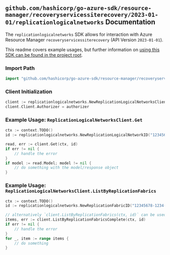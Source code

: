 
## `github.com/hashicorp/go-azure-sdk/resource-manager/recoveryservicessiterecovery/2023-01-01/replicationlogicalnetworks` Documentation

The `replicationlogicalnetworks` SDK allows for interaction with Azure Resource Manager `recoveryservicessiterecovery` (API Version `2023-01-01`).

This readme covers example usages, but further information on [using this SDK can be found in the project root](https://github.com/hashicorp/go-azure-sdk/tree/main/docs).

### Import Path

```go
import "github.com/hashicorp/go-azure-sdk/resource-manager/recoveryservicessiterecovery/2023-01-01/replicationlogicalnetworks"
```


### Client Initialization

```go
client := replicationlogicalnetworks.NewReplicationLogicalNetworksClientWithBaseURI("https://management.azure.com")
client.Client.Authorizer = authorizer
```


### Example Usage: `ReplicationLogicalNetworksClient.Get`

```go
ctx := context.TODO()
id := replicationlogicalnetworks.NewReplicationLogicalNetworkID("12345678-1234-9876-4563-123456789012", "example-resource-group", "resourceName", "fabricName", "logicalNetworkName")

read, err := client.Get(ctx, id)
if err != nil {
	// handle the error
}
if model := read.Model; model != nil {
	// do something with the model/response object
}
```


### Example Usage: `ReplicationLogicalNetworksClient.ListByReplicationFabrics`

```go
ctx := context.TODO()
id := replicationlogicalnetworks.NewReplicationFabricID("12345678-1234-9876-4563-123456789012", "example-resource-group", "resourceName", "fabricName")

// alternatively `client.ListByReplicationFabrics(ctx, id)` can be used to do batched pagination
items, err := client.ListByReplicationFabricsComplete(ctx, id)
if err != nil {
	// handle the error
}
for _, item := range items {
	// do something
}
```
